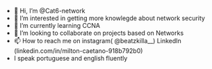 - 👋 Hi, I’m @Cat6-network
- 👀 I’m interested in getting more knowlegde about network security
- 🌱 I’m currently learning CCNA
- 💞️ I’m looking to collaborate on projects based on Networks
- 📫 How to reach me on instagram( @beatzkilla__) LinkedIn (linkedin.com/in/milton-caetano-918b792b0)
- I speak portuguese and english fluently 


<!---
Cat6-network/Cat6-network is a ✨ special ✨ repository because its `README.md` (this file) appears on your GitHub profile.
You can click the Preview link to take a look at your changes.
--->
